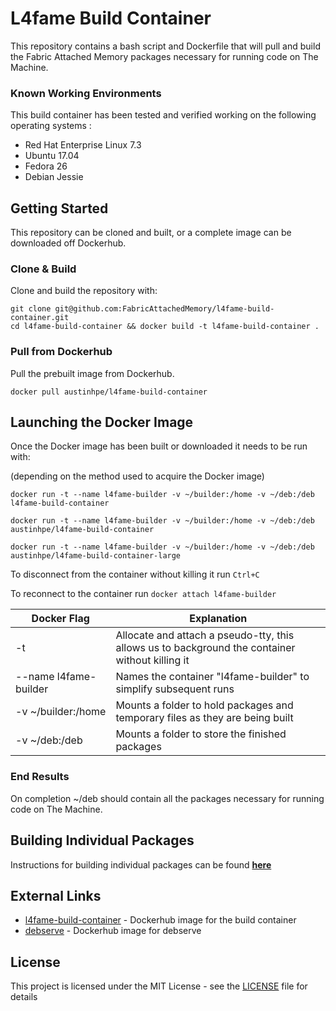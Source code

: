 # L4fame Build Container

This repository contains a bash script and Dockerfile that will pull and build the Fabric Attached Memory packages necessary for running code on The Machine.

### Known Working Environments
This build container has been tested and verified working on the following operating systems :
- Red Hat Enterprise Linux 7.3
- Ubuntu 17.04
- Fedora 26
- Debian Jessie

## Getting Started

This repository can be cloned and built, or a complete image can be downloaded off Dockerhub.

### Clone & Build

Clone and build the repository with:

```
git clone git@github.com:FabricAttachedMemory/l4fame-build-container.git
cd l4fame-build-container && docker build -t l4fame-build-container .
```

### Pull from Dockerhub

Pull the prebuilt image from Dockerhub.

```
docker pull austinhpe/l4fame-build-container
```


## Launching the Docker Image

Once the Docker image has been built or downloaded it needs to be run with:

(depending on the method used to acquire the Docker image)

```
docker run -t --name l4fame-builder -v ~/builder:/home -v ~/deb:/deb l4fame-build-container

docker run -t --name l4fame-builder -v ~/builder:/home -v ~/deb:/deb austinhpe/l4fame-build-container

docker run -t --name l4fame-builder -v ~/builder:/home -v ~/deb:/deb austinhpe/l4fame-build-container-large
```
To disconnect from the container without killing it run `Ctrl+C`

To reconnect to the container run `docker attach l4fame-builder`

| Docker Flag | Explanation |
| ----------- | ----------- |
| -t | Allocate and attach a pseudo-tty, this allows us to background the container without killing it |
| --name l4fame-builder | Names the container "l4fame-builder" to simplify subsequent runs  |
| -v ~/builder:/home | Mounts a folder to hold packages and temporary files as they are being built |
| -v ~/deb:/deb | Mounts a folder to store the finished packages |


### End Results

On completion ~/deb should contain all the packages necessary for running code on The Machine.


## Building Individual Packages

Instructions for building individual packages can be found **[here](BuildRules.md)**


## External Links

* [l4fame-build-container](https://hub.docker.com/r/austinhpe/l4fame-build-container/) - Dockerhub image for the build container
* [debserve](https://hub.docker.com/r/davidpatawaran/debserve/) - Dockerhub image for debserve

## License

This project is licensed under the MIT License - see the [LICENSE](LICENSE) file for details
